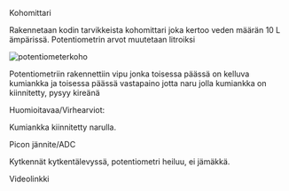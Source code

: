 Kohomittari

  Rakennetaan kodin tarvikkeista kohomittari joka kertoo veden määrän 10 L ämpärissä.​
  Potentiometrin arvot muutetaan litroiksi 

![potentiometerkoho](https://github.com/user-attachments/assets/6647c384-5240-4866-985d-0af7fd529971)

Potentiometriin rakennettiin vipu jonka toisessa päässä on kelluva kumiankka ja toisessa päässä vastapaino jotta naru jolla kumiankka on kiinnitetty, pysyy kireänä

Huomioitavaa/Virhearviot:​

  Kumiankka kiinnitetty narulla.​

  Picon jännite/ADC​

  Kytkennät kytkentälevyssä, potentiometri heiluu, ei jämäkkä.

Videolinkki

